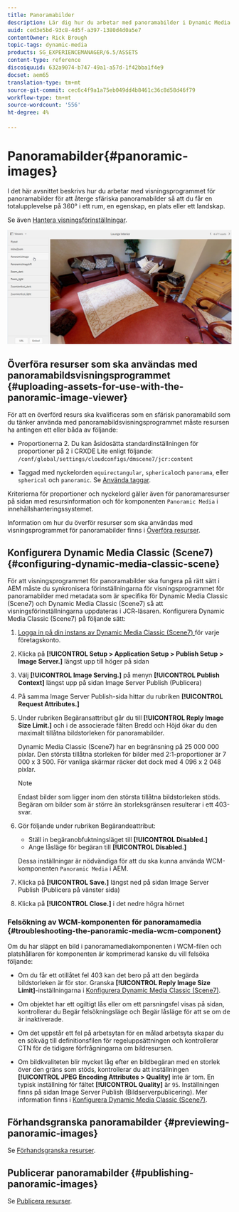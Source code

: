 ```yaml
---
title: Panoramabilder
description: Lär dig hur du arbetar med panoramabilder i Dynamic Media.
uuid: ced3e5bd-93c8-4d5f-a397-1380d4d0a5e7
contentOwner: Rick Brough
topic-tags: dynamic-media
products: SG_EXPERIENCEMANAGER/6.5/ASSETS
content-type: reference
discoiquuid: 632a9074-b747-49a1-a57d-1f42bba1f4e9
docset: aem65
translation-type: tm+mt
source-git-commit: cec6c4f9a1a75eb049dd4b8461c36c8d58d46f79
workflow-type: tm+mt
source-wordcount: '556'
ht-degree: 4%

---
```



# Panoramabilder{#panoramic-images}

I det här avsnittet beskrivs hur du arbetar med visningsprogrammet för panoramabilder för att återge sfäriska panoramabilder så att du får en totalupplevelse på 360° i ett rum, en egenskap, en plats eller ett landskap.

Se även [Hantera visningsförinställningar](/help/assets/managing-viewer-presets.md).

![panoramabild2](assets/panoramic-image2.png)

## Överföra resurser som ska användas med panoramabildsvisningsprogrammet {#uploading-assets-for-use-with-the-panoramic-image-viewer}

För att en överförd resurs ska kvalificeras som en sfärisk panoramabild som du tänker använda med panoramabildsvisningsprogrammet måste resursen ha antingen ett eller båda av följande:

* Proportionerna 2.
Du kan åsidosätta standardinställningen för proportioner på 2 i CRXDE Lite enligt följande:
   `/conf/global/settings/cloudconfigs/dmscene7/jcr:content`

* Taggad med nyckelorden `equirectangular`, `spherical`och `panorama`, eller `spherical` och `panoramic`. Se [Använda taggar](/help/sites-authoring/tags.md).

Kriterierna för proportioner och nyckelord gäller även för panoramaresurser på sidan med resursinformation och för komponenten `Panoramic Media` i innehållshanteringssystemet.

Information om hur du överför resurser som ska användas med visningsprogrammet för panoramabilder finns i [Överföra resurser](/help/assets/manage-assets.md#uploading-assets).

## Konfigurera Dynamic Media Classic (Scene7) {#configuring-dynamic-media-classic-scene}

För att visningsprogrammet för panoramabilder ska fungera på rätt sätt i AEM måste du synkronisera förinställningarna för visningsprogrammet för panoramabilder med metadata som är specifika för Dynamic Media Classic (Scene7) och Dynamic Media Classic (Scene7) så att visningsförinställningarna uppdateras i JCR-läsaren. Konfigurera Dynamic Media Classic (Scene7) på följande sätt:

1. [Logga in på din instans av Dynamic Media Classic (Scene7) ](https://www.adobe.com/marketing-cloud/experience-manager/scene7-login.html) för varje företagskonto.

1. Klicka på **[!UICONTROL Setup > Application Setup > Publish Setup > Image Server.]** längst upp till höger på sidan
1. Välj **[!UICONTROL Image Serving.]** på menyn **[!UICONTROL Publish Context]** längst upp på sidan Image Server Publish (Publicera)

1. På samma Image Server Publish-sida hittar du rubriken **[!UICONTROL Request Attributes.]**
1. Under rubriken Begäransattribut går du till **[!UICONTROL Reply Image Size Limit.]** och i de associerade fälten Bredd och Höjd ökar du den maximalt tillåtna bildstorleken för panoramabilder.

   Dynamic Media Classic (Scene7) har en begränsning på 25 000 000 pixlar. Den största tillåtna storleken för bilder med 2:1-proportioner är 7 000 x 3 500. För vanliga skärmar räcker det dock med 4 096 x 2 048 pixlar.

   >[!NOTE]
   >
   >Endast bilder som ligger inom den största tillåtna bildstorleken stöds. Begäran om bilder som är större än storleksgränsen resulterar i ett 403-svar.

1. Gör följande under rubriken Begärandeattribut:

   * Ställ in begäranobfuktningsläget till **[!UICONTROL Disabled.]**
   * Ange låsläge för begäran till **[!UICONTROL Disabled.]**

   Dessa inställningar är nödvändiga för att du ska kunna använda WCM-komponenten `Panoramic Media` i AEM.

1. Klicka på **[!UICONTROL Save.]** längst ned på sidan Image Server Publish (Publicera på vänster sida)

1. Klicka på **[!UICONTROL Close.]** i det nedre högra hörnet

### Felsökning av WCM-komponenten för panoramamedia {#troubleshooting-the-panoramic-media-wcm-component}

Om du har släppt en bild i panoramamediakomponenten i WCM-filen och platshållaren för komponenten är komprimerad kanske du vill felsöka följande:

* Om du får ett otillåtet fel 403 kan det bero på att den begärda bildstorleken är för stor. Granska **[!UICONTROL Reply Image Size Limit]**-inställningarna i [Konfigurera Dynamic Media Classic (Scene7)](/help/assets/panoramic-images.md#configuring-dynamic-media-classic-scene).

* Om objektet har ett ogiltigt lås eller om ett parsningsfel visas på sidan, kontrollerar du Begär felsökningsläge och Begär låsläge för att se om de är inaktiverade.
* Om det uppstår ett fel på arbetsytan för en målad arbetsyta skapar du en sökväg till definitionsfilen för regeluppsättningen och kontrollerar CTN för de tidigare förfrågningarna om bildresursen.
* Om bildkvaliteten blir mycket låg efter en bildbegäran med en storlek över den gräns som stöds, kontrollerar du att inställningen **[!UICONTROL JPEG Encoding Attributes > Quality]** inte är tom. En typisk inställning för fältet **[!UICONTROL Quality]** är `95`. Inställningen finns på sidan Image Server Publish (Bildserverpublicering). Mer information finns i [Konfigurera Dynamic Media Classic (Scene7)](/help/assets/panoramic-images.md#configuring-dynamic-media-classic-scene).

## Förhandsgranska panoramabilder {#previewing-panoramic-images}

Se [Förhandsgranska resurser](/help/assets/previewing-assets.md).

## Publicerar panoramabilder {#publishing-panoramic-images}

Se [Publicera resurser](/help/assets/publishing-dynamicmedia-assets.md).
